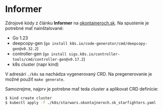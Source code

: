# Informer 

Zdrojové kódy z článku **Informer** na [okontajneroch.sk](https://okontajneroch.sk). Na spustenie je potrebné mať nainštalované:

- Go 1.23
- deepcopy-gen (`go install k8s.io/code-generator/cmd/deepcopy-gen@v0.32.2`)
- controller-gen (`go install sigs.k8s.io/controller-tools/cmd/controller-gen@v0.17.2`)
- k8s cluster (napr kind)

V adresári `./k8s` sa nachádza vygenerovaný CRD. Na pregenerovanie je možné 
použiť `make generate`.

Samozrejme, najprv je potrebne mať teda cluster a aplikovat CRD definície:

```bash
$ kind create cluster
$ kubectl apply -f ./k8s/starwars.okontajneroch.sk_starfighters.yaml
```
